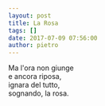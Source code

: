 ```yaml
---
layout: post
title: La Rosa
tags: []
date: 2017-07-09 07:56:00
author: pietro
---
```

Ma l'ora non giunge<br/>e ancora riposa,<br/>ignara del tutto,<br/>sognando, la rosa.
